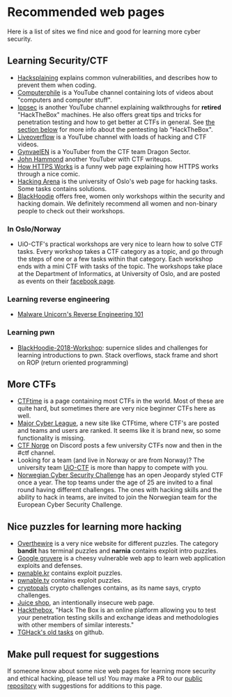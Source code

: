 # Recommended web pages
Here is a list of sites we find nice and good for learning more cyber security.

## Learning Security/CTF
* [Hacksplaining](https://www.hacksplaining.com/) explains common 
vulnerabilities, and describes how to prevent them when coding.
* [Computerphile](https://www.youtube.com/channel/UC9-y-6csu5WGm29I7JiwpnA) 
is a YouTube channel containing lots of videos about "computers and 
computer stuff". 
* [Ippsec](https://www.youtube.com/channel/UCa6eh7gCkpPo5XXUDfygQQA/videos) is
another YouTube channel explaining walkthroughs for __retired__ "HackTheBox" machines.
He also offers great tips and tricks for penetration testing and how to get better at CTFs in
general. See [the section below](#nice-puzzles-for-learning-more-hacking) for more info about the pentesting lab "HackTheBox".
* [Liveoverflow](https://www.youtube.com/channel/UClcE-kVhqyiHCcjYwcpfj9w)
is a YouTube channel with loads of hacking and CTF videos.
* [GynvaelEN](https://www.youtube.com/channel/UCCkVMojdBWS-JtH7TliWkVg) is a YouTuber from the CTF team Dragon Sector.
* [John Hammond](https://www.youtube.com/channel/UCVeW9qkBjo3zosnqUbG7CFw)
another YouTuber with CTF writeups.
* [How HTTPS Works](https://howhttps.works/) is a funny web page 
explaining how HTTPS works through a nice comic. 
* [Hacking Arena](https://www.hackingarena.no/challenges/web/) is the university of Oslo's 
web page for hacking tasks. Some tasks contains solutions.
* [BlackHoodie](https://www.blackhoodie.re/) offers free, women only workshops within the security
and hacking domain. We definitely recommend all women and non-binary people to check out
their workshops. 

### In Oslo/Norway
* UiO-CTF's practical workshops are very nice to learn how to solve CTF 
tasks. Every workshop takes a CTF category as a topic, and go through the 
steps of one or a few tasks within that category. Each workshop ends with 
a mini CTF with tasks of the topic. The workshops take place at the Department 
of Informatics, at University of Oslo, and are posted as events on their
[facebook page](https://www.facebook.com/uioctf).

### Learning reverse engineering
* [Malware Unicorn's Reverse Engineering 101](https://malwareunicorn.org/workshops/re101.html)

### Learning pwn
* [BlackHoodie-2018-Workshop](https://github.com/tharina/BlackHoodie-2018-Workshop): 
supernice slides and challenges for learning introductions to pwn. 
Stack overflows, stack frame and short on ROP (return oriented programming)

## More CTFs
* [CTFtime](https://ctftime.org/) is a page containing most CTFs in the 
world. Most of these are quite hard, but sometimes there are very nice
beginner CTFs here as well. 
* [Major Cyber League](https://www.majorleaguecyber.org/), a new site like
CTFtime, where CTF's are posted and teams and users are ranked. It seems
like it is brand new, so some functionality is missing.
* [CTF Norge](https://discord.gg/P4X4WyN) on Discord posts a few university
CTFs now and then in the #ctf channel.
* Looking for a team (and live in Norway or are from Norway)? The 
university team [UiO-CTF](https://discord.gg/E24KzaJ) is more than happy 
to compete with you.
* [Norwegian Cyber Security Challenge](https://www.ntnu.no/ncsc) has an
open Jeopardy styled CTF once a year. The top teams under the age of 25
are invited to a final round having different challenges. The ones with 
hacking skills and the ability to hack in teams, are invited to join the 
Norwegian team for the European Cyber Security Challenge. 

## Nice puzzles for learning more hacking
* [Overthewire](http://overthewire.org/wargames) is a very nice website for 
different puzzles. The category __bandit__ has terminal puzzles and __narnia__ 
contains exploit intro puzzles.
* [Google gruyere](http://google-gruyere.appspot.com/) is a cheesy vulnerable 
web app to learn web application exploits and defenses.
* [pwnable.kr](http://pwnable.kr/) contains exploit puzzles.
* [pwnable.tv](http://pwnable.tv/) contains exploit puzzles.
* [cryptopals](https://cryptopals.com/sets/1) crypto challenges contains, as 
its name says, crypto challenges.
* [Juice shop](https://www.owasp.org/index.php/OWASP_Juice_Shop_Project), an 
intentionally insecure web page. 
* [Hackthebox](https://www.hackthebox.eu/), "Hack The Box is an online platform 
allowing you to test your penetration testing skills and exchange ideas and 
methodologies with other members of similar interests."
* [TGHack's old tasks](https://github.com/tghack) on github. 

## Make pull request for suggestions
If someone know about some nice web pages for learning more security and ethical 
hacking, please tell us! You may make a PR to our [public repository](https://github.com/tghack/ctf-task-templates/blob/master/pages/learn_more.md) 
with suggestions for additions to this page.
